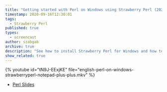 ```yaml
---
title: "Getting started with Perl on Windows using Strawberry Perl (2020 edition)"
timestamp: 2020-09-16T12:30:01
tags:
  - Strawberry Perl
published: true
types:
  - screencast
author: szabgab
archive: true
description: "See how to install Strawberry Perl for Windows and how to get started writing Perl code."
show_related: true
---
```



{% youtube id="tN9J-EExjKE" file="english-perl-on-windows-strawberryperl-notepad-plus-plus.mkv" %}

* [Perl Slides](https://code-maven.com/slides/perl)
